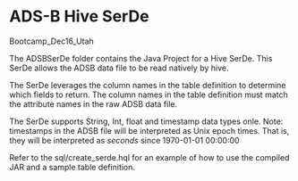 # ADS-B Hive SerDe

Bootcamp_Dec16_Utah


The ADSBSerDe folder contains the Java Project for a Hive SerDe.
This SerDe allows the ADSB data file to be read natively by hive.

The SerDe leverages the column names in the table definition to determine
which fields to return. The column names in the table definition must match
the attribute names in the raw ADSB data file.

The SerDe supports String, Int, float and timestamp data types onle.
Note: timestamps in the ADSB file will be interpreted as Unix epoch times.
That is, they will be interpreted as *seconds* since 1970-01-01 00:00:00

Refer to the sql/create_serde.hql for an example of how to use the compiled JAR
and a sample table definition.

